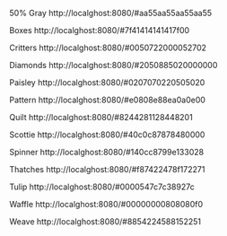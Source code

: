 50% Gray
http://localghost:8080/#aa55aa55aa55aa55 

Boxes
http://localghost:8080/#7f41414141417f00

Critters
http://localghost:8080/#0050722000052702

Diamonds
http://localghost:8080/#2050885020000000

Paisley
http://localghost:8080/#0207070220505020

Pattern
http://localghost:8080/#e0808e88ea0a0e00

Quilt
http://localghost:8080/#8244281128448201

Scottie
http://localghost:8080/#40c0c87878480000

Spinner
http://localghost:8080/#140cc8799e133028

Thatches
http://localghost:8080/#f87422478f172271

Tulip
http://localghost:8080/#0000547c7c38927c

Waffle
http://localghost:8080/#00000000808080f0

Weave
http://localghost:8080/#8854224588152251
